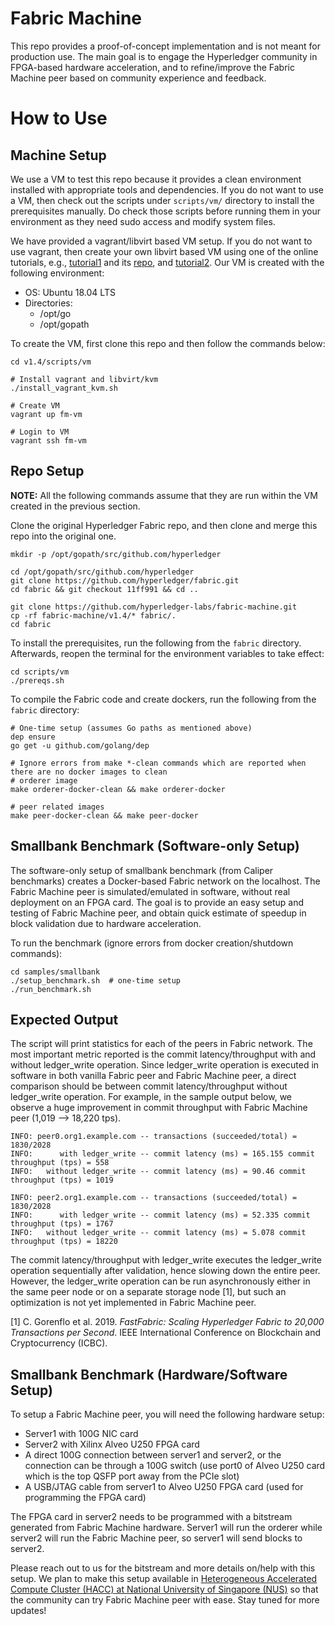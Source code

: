 # Fabric Machine
This repo provides a proof-of-concept implementation and is not meant for production use. The main goal is to engage the Hyperledger community in FPGA-based hardware acceleration, and to refine/improve the Fabric Machine peer based on community experience and feedback.

# How to Use
## Machine Setup
We use a VM to test this repo because it provides a clean environment installed with appropriate tools and dependencies. If you do not want to use a VM, then check out the scripts under ``scripts/vm/`` directory to install the prerequisites manually. Do check those scripts before running them in your environment as they need sudo access and modify system files.

We have provided a vagrant/libvirt based VM setup. If you do not want to use vagrant, then create your own libvirt based VM using one of the online tutorials, e.g., [tutorial1](https://fabianlee.org/2020/02/23/kvm-testing-cloud-init-locally-using-kvm-for-an-ubuntu-cloud-image/) and its [repo](https://github.com/fabianlee/local-kvm-cloudimage), and [tutorial2](https://medium.com/@art.vasilyev/use-ubuntu-cloud-image-with-kvm-1f28c19f82f8). Our VM is created with the following environment:

- OS: Ubuntu 18.04 LTS
- Directories:
    - /opt/go
    - /opt/gopath

To create the VM, first clone this repo and then follow the commands below:
```
cd v1.4/scripts/vm

# Install vagrant and libvirt/kvm
./install_vagrant_kvm.sh

# Create VM
vagrant up fm-vm

# Login to VM
vagrant ssh fm-vm
```

## Repo Setup
**NOTE:** All the following commands assume that they are run within the VM created in the previous section.

Clone the original Hyperledger Fabric repo, and then clone and merge this repo into the original one.
```
mkdir -p /opt/gopath/src/github.com/hyperledger

cd /opt/gopath/src/github.com/hyperledger
git clone https://github.com/hyperledger/fabric.git
cd fabric && git checkout 11ff991 && cd ..

git clone https://github.com/hyperledger-labs/fabric-machine.git
cp -rf fabric-machine/v1.4/* fabric/.
cd fabric
```
 
To install the prerequisites, run the following from the ``fabric`` directory. Afterwards, reopen the terminal for the environment variables to take effect:
```
cd scripts/vm
./prereqs.sh
```

To compile the Fabric code and create dockers, run the following from the ``fabric`` directory:
```
# One-time setup (assumes Go paths as mentioned above)
dep ensure
go get -u github.com/golang/dep

# Ignore errors from make *-clean commands which are reported when there are no docker images to clean
# orderer image
make orderer-docker-clean && make orderer-docker

# peer related images
make peer-docker-clean && make peer-docker
```

## Smallbank Benchmark (Software-only Setup)
The software-only setup of smallbank benchmark (from Caliper benchmarks) creates a Docker-based Fabric network on the localhost. The Fabric Machine peer is simulated/emulated in software, without real deployment on an FPGA card. The goal is to provide an easy setup and testing of Fabric Machine peer, and obtain quick estimate of speedup in block validation due to hardware acceleration.

To run the benchmark (ignore errors from docker creation/shutdown commands):
```
cd samples/smallbank
./setup_benchmark.sh  # one-time setup
./run_benchmark.sh
```

## Expected Output
The script will print statistics for each of the peers in Fabric network. The most important metric reported is the commit latency/throughput with and without ledger_write operation. Since ledger_write operation is executed in software in both vanilla Fabric peer and Fabric Machine peer, a direct comparison should be between commit latency/throughput without ledger_write operation. For example, in the sample output below, we observe a huge improvement in commit throughput with Fabric Machine peer (1,019 --> 18,220 tps). 

```
INFO: peer0.org1.example.com -- transactions (succeeded/total) = 1830/2028
INFO:      with ledger_write -- commit latency (ms) = 165.155 commit throughput (tps) = 558
INFO:   without ledger_write -- commit latency (ms) = 90.46 commit throughput (tps) = 1019

INFO: peer2.org1.example.com -- transactions (succeeded/total) = 1830/2028
INFO:      with ledger_write -- commit latency (ms) = 52.335 commit throughput (tps) = 1767
INFO:   without ledger_write -- commit latency (ms) = 5.078 commit throughput (tps) = 18220
```

The commit latency/throughput with ledger_write executes the ledger_write operation sequentially after validation, hence slowing down the entire peer. However, the ledger_write operation can be run asynchronously either in the same peer node or on a separate storage node [1], but such an optimization is not yet implemented in Fabric Machine peer.

[1] C. Gorenflo et al. 2019. _FastFabric: Scaling Hyperledger Fabric to 20,000 Transactions per Second_. IEEE International Conference on Blockchain and Cryptocurrency (ICBC).

## Smallbank Benchmark (Hardware/Software Setup)
To setup a Fabric Machine peer, you will need the following hardware setup:
- Server1 with 100G NIC card
- Server2 with Xilinx Alveo U250 FPGA card
- A direct 100G connection between server1 and server2, or the connection can be through a 100G switch (use port0 of Alveo U250 card which is the top QSFP port away from the PCIe slot)
- A USB/JTAG cable from server1 to Alveo U250 FPGA card (used for programming the FPGA card)

The FPGA card in server2 needs to be programmed with a bitstream generated from Fabric Machine hardware. Server1 will run the orderer while server2 will run the Fabric Machine peer, so server1 will send blocks to server2. 

Please reach out to us for the bitstream and more details on/help with this setup. We plan to make this setup available in [Heterogeneous Accelerated Compute Cluster (HACC) at National University of Singapore (NUS)](https://xilinx.github.io/xacc/nus.html) so that the community can try Fabric Machine peer with ease. Stay tuned for more updates!
